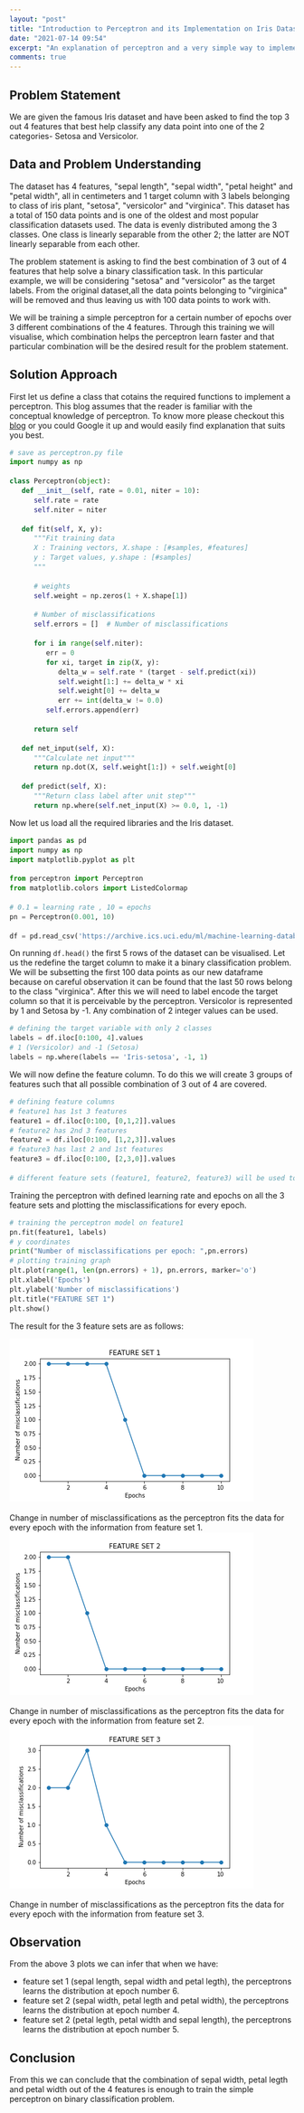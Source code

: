 ```yaml
---
layout: "post"
title: "Introduction to Perceptron and its Implementation on Iris Dataset"
date: "2021-07-14 09:54"
excerpt: "An explanation of perceptron and a very simple way to implement it from scratch using Python."
comments: true
---
```

## Problem Statement
We are given the famous Iris dataset and have been asked to find the top 3 out 4 features that best help classify any data point into one of the 2 categories- Setosa and Versicolor.

## Data and Problem Understanding
The dataset has 4 features, "sepal length", "sepal width", "petal height" and "petal width", all in centimeters and 1 target column with 3 labels belonging to class of iris plant, "setosa", "versicolor" and "virginica". This dataset has a total of 150 data points and is one of the oldest and most popular classification datasets used. The data is evenly distributed among the 3 classes. One class is linearly separable from the other 2; the latter are NOT linearly separable from each other.

The problem statement is asking to find the best combination of 3 out of 4 features that help solve a binary classification task. In this particular example, we will be considering "setosa" and "versicolor" as the target labels. From the original dataset,all the data points belonging to "virginica" will be removed and thus leaving us with 100 data points to work with.

We will be training a simple perceptron for a certain number of epochs over 3 different combinations of the 4 features. Through this training we will visualise, which combination helps the perceptron learn faster and that particular combination will be the desired result for the problem statement.

## Solution Approach
First let us define a class that cotains the required functions to implement a perceptron. This blog assumes that the reader is familiar with the conceptual knowledge of perceptron. To know more please checkout this [blog](https://medium.com/@nikhilc3013/simple-perceptron-training-algorithm-explained-7bbfdff2c57d) or you could Google it up and would easily find explanation that suits you best.
```python
# save as perceptron.py file
import numpy as np

class Perceptron(object):
   def __init__(self, rate = 0.01, niter = 10):
      self.rate = rate
      self.niter = niter

   def fit(self, X, y):
      """Fit training data
      X : Training vectors, X.shape : [#samples, #features]
      y : Target values, y.shape : [#samples]
      """

      # weights
      self.weight = np.zeros(1 + X.shape[1])

      # Number of misclassifications
      self.errors = []  # Number of misclassifications

      for i in range(self.niter):
         err = 0
         for xi, target in zip(X, y):
            delta_w = self.rate * (target - self.predict(xi))
            self.weight[1:] += delta_w * xi
            self.weight[0] += delta_w
            err += int(delta_w != 0.0)
         self.errors.append(err)

      return self

   def net_input(self, X):
      """Calculate net input"""
      return np.dot(X, self.weight[1:]) + self.weight[0]

   def predict(self, X):
      """Return class label after unit step"""
      return np.where(self.net_input(X) >= 0.0, 1, -1)
```

Now let us load all the required libraries and the Iris dataset.
```python
import pandas as pd
import numpy as np
import matplotlib.pyplot as plt

from perceptron import Perceptron
from matplotlib.colors import ListedColormap

# 0.1 = learning rate , 10 = epochs
pn = Perceptron(0.001, 10)

df = pd.read_csv('https://archive.ics.uci.edu/ml/machine-learning-databases/iris/iris.data', header=None)
```
On running `df.head()` the first 5 rows of the dataset can be visualised. Let us the redefine the target column to make it a binary classification problem. We will be subsetting the first 100 data points as our new dataframe because on careful observation it can be found that the last 50 rows belong to the class "virginica". After this we will need to label encode the target column so that it is perceivable by the perceptron. Versicolor is represented by 1 and Setosa by -1. Any combination of 2 integer values can be used.
```python
# defining the target variable with only 2 classes
labels = df.iloc[0:100, 4].values
# 1 (Versicolor) and -1 (Setosa)
labels = np.where(labels == 'Iris-setosa', -1, 1)
```
We will now define the feature column. To do this we will create 3 groups of features such that all possible combination of 3 out of 4 are covered.
```python
# defining feature columns
# feature1 has 1st 3 features
feature1 = df.iloc[0:100, [0,1,2]].values
# feature2 has 2nd 3 features
feature2 = df.iloc[0:100, [1,2,3]].values
# feature3 has last 2 and 1st features
feature3 = df.iloc[0:100, [2,3,0]].values

# different feature sets (feature1, feature2, feature3) will be used to identify which 3 combination of features gives the best result
```
Training the perceptron with defined learning rate and epochs on all the 3 feature sets and plotting the misclassifications for every epoch.
```python
# training the perceptron model on feature1
pn.fit(feature1, labels)
# y coordinates
print("Number of misclassifications per epoch: ",pn.errors)
# plotting training graph
plt.plot(range(1, len(pn.errors) + 1), pn.errors, marker='o')
plt.xlabel('Epochs')
plt.ylabel('Number of misclassifications')
plt.title("FEATURE SET 1")
plt.show()
```
The result for the 3 feature sets are as follows:
<div class="fig figcenter fighighlight">
  <img src="/images/simple_perceptron/featureset1.png">
  <div class="figcaption"><br> Change in number of misclassifications as the perceptron fits the data for every epoch with the information from feature set 1.<br>
  </div>
</div>
<div class="fig figcenter fighighlight">
  <img src="/images/simple_perceptron/featureset2.png">
  <div class="figcaption"><br> Change in number of misclassifications as the perceptron fits the data for every epoch with the information from feature set 2.<br>
  </div>
</div>
<div class="fig figcenter fighighlight">
  <img src="/images/simple_perceptron/featureset3.png">
  <div class="figcaption"><br> Change in number of misclassifications as the perceptron fits the data for every epoch with the information from feature set 3.<br>
  </div>
</div>

## Observation
From the above 3 plots we can infer that when we have:
- feature set 1 (sepal length, sepal  width and petal legth), the perceptrons learns the distribution at epoch number 6.
- feature set 2 (sepal  width, petal legth and petal width), the perceptrons learns the distribution at epoch number 4.
- feature set 2 (petal legth, petal width and sepal length), the perceptrons learns the distribution at epoch number 5.

## Conclusion
From this we can conclude that the combination of sepal  width, petal legth and petal width out of the 4 features is enough to train the simple perceptron on binary classification problem.
